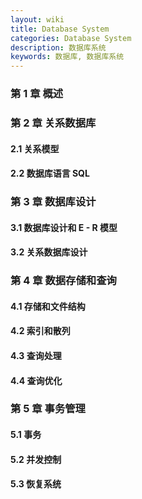 ```yaml
---
layout: wiki
title: Database System
categories: Database System
description: 数据库系统
keywords: 数据库, 数据库系统
---
```


### 第 1 章 概述

### 第 2 章 关系数据库

#### 2.1 关系模型

#### 2.2 数据库语言 SQL

### 第 3 章 数据库设计

#### 3.1 数据库设计和 E - R 模型

#### 3.2 关系数据库设计

### 第 4 章 数据存储和查询

#### 4.1 存储和文件结构

#### 4.2 索引和散列

#### 4.3 查询处理

#### 4.4 查询优化

### 第 5 章 事务管理

#### 5.1 事务

#### 5.2 并发控制

#### 5.3 恢复系统